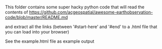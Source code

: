 This folder contains some super hacky python code that will read the contents of 
https://github.com/acgeospatial/awesome-earthobservation-code/blob/master/README.md

and extract all the links (between '#start-here' and '#end' to a .html file that you can load into your browser)

See the example.html file as example output
